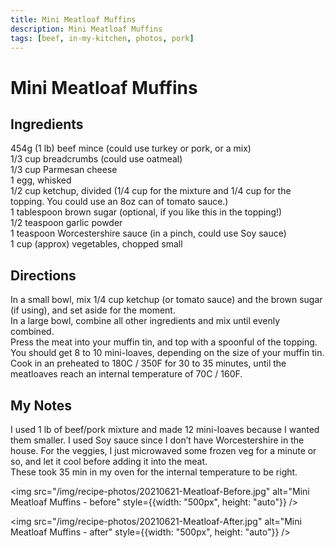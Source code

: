 ```yaml
---
title: Mini Meatloaf Muffins
description: Mini Meatloaf Muffins
tags: [beef, in-my-kitchen, photos, pork]
---
```


# Mini Meatloaf Muffins

## Ingredients
454g (1 lb) beef mince (could use turkey or pork, or a mix)  
1/3 cup breadcrumbs (could use oatmeal)  
1/3 cup Parmesan cheese  
1 egg, whisked  
1/2 cup ketchup, divided (1/4 cup for the mixture and 1/4 cup for the topping. You could use an 8oz can of tomato sauce.)  
1 tablespoon brown sugar (optional, if you like this in the topping!)  
1/2 teaspoon garlic powder  
1 teaspoon Worcestershire sauce (in a pinch, could use Soy sauce)  
1 cup (approx) vegetables, chopped small

## Directions
In a small bowl, mix 1/4 cup ketchup (or tomato sauce) and the brown sugar (if using), and set aside for the moment.  
In a large bowl, combine all other ingredients and mix until evenly combined.  
Press the meat into your muffin tin, and top with a spoonful of the topping. You should get 8 to 10 mini-loaves, depending on the size of your muffin tin.  
Cook in an preheated to 180C / 350F for 30 to 35 minutes, until the meatloaves reach an internal temperature of 70C / 160F.

## My Notes
I used 1 lb of beef/pork mixture and made 12 mini-loaves because I wanted them smaller. I used Soy sauce since I don’t have Worcestershire in the house. For the veggies, I just microwaved some frozen veg for a minute or so, and let it cool before adding it into the meat.  
These took 35 min in my oven for the internal temperature to be right.

<img src="/img/recipe-photos/20210621-Meatloaf-Before.jpg" alt="Mini Meatloaf Muffins - before" style={{width: "500px", height: "auto"}} />

<img src="/img/recipe-photos/20210621-Meatloaf-After.jpg" alt="Mini Meatloaf Muffins - after" style={{width: "500px", height: "auto"}} />